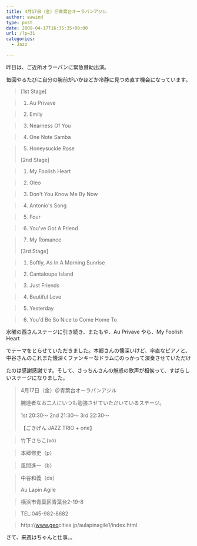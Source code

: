 ```yaml
---
title: 4月17日（金）＠青葉台オーラパンアジル
author: eawind
type: post
date: 2009-04-17T16:35:35+09:00
url: /?p=31
categories:
  - Jazz

---
```

昨日は、ご近所オラーパンに緊急賛助出演。
  
  
毎回やるたびに自分の腕前がいかほどか冷静に見つめ直す機会になっています。

> [1st Stage]
  
>   
> 1. Au Privave
  
>   
> 2. Emily
  
>   
> 3. Nearness Of You
  
>   
> 4. One Note Samba
  
>   
> 5. Honeysuckle Rose
> 
> [2nd Stage]
  
>   
> 1. My Foolish Heart
  
>   
> 2. Oleo
  
>   
> 3. Don't You Know Me By Now
  
>   
> 4. Antonio's Song
  
>   
> 5. Four
  
>   
> 6. You've Got A Friend
  
>   
> 7. My Romance
> 
> [3rd Stage]
  
>   
> 1. Softly, As In A Morning Sunrise
  
>   
> 2. Cantaloupe Island
  
>   
> 3. Just Friends
  
>   
> 4. Beutiful Love
  
>   
> 5. Yesterday
  
>   
> 6. You'd Be So Nice to Come Home To

水曜の西さんステージに引き続き、またもや、Au Privave やら、My Foolish Heart
  
でテーマをとらせていただきました。本郷さんの懐深いけど、率直なピアノと、中谷さんのこれまた懐深くファンキーなドラムにのっかって演奏させていただけ
  
たのは感謝感謝です。そして、さっちんさんの魅惑の歌声が相俟って、すばらしいステージになりました。

> 4月17日（金）＠青葉台オーラパンアジル
> 
> 腕達者なお二人にいつも勉強させていただいているステージ。
> 
> 1st 20:30〜 2nd 21:30〜 3rd 22:30〜
> 
> 【ごきげん JAZZ TRIO + one】
  
>   
> 竹下さちこ(vo)
  
>   
> 本郷修史（p）
  
>   
> 風間進一（b）
  
>   
> 中谷和義（ds）
> 
> Au Lapin Agile
  
>   
> 横浜市青葉区青葉台2-19-8
  
>   
> TEL:045-982-8682
  
>   
> http://<wbr>www.geo<wbr>cities.<wbr>jp/aula<wbr>pinagil<wbr>e1/inde<wbr>x.html

さて、来週はちゃんと仕事。。
